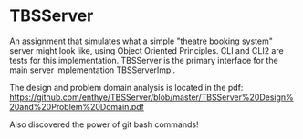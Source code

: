# TBSServer

An assignment that simulates what a simple "theatre booking system" server might look like, using Object Oriented Principles.
CLI and CLI2 are tests for this implementation.  TBSServer is the primary interface for the main server implementation TBSServerImpl.

The design and problem domain analysis is located in the pdf: https://github.com/enthye/TBSServer/blob/master/TBSServer%20Design%20and%20Problem%20Domain.pdf

Also discovered the power of git bash commands!
